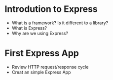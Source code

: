 # Introdution to Express

* What is a framework? Is it different to a library?
* What is Express?
* Why are we using Express?

# First Express App
* Review HTTP request/response cycle
* Creat an simple Express App
